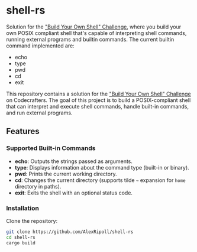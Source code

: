 # shell-rs

Solution for the ["Build Your Own Shell" Challenge](https://app.codecrafters.io/courses/shell/overview), where you build your own POSIX compliant shell that's capable of
interpreting shell commands, running external programs and builtin commands. The current builtin command implemented are:

- echo
- type
- pwd
- cd
- exit

This repository contains a solution for the ["Build Your Own Shell" Challenge](https://app.codecrafters.io/courses/shell/overview) on Codecrafters. The goal of this project is to build a POSIX-compliant shell that can interpret and execute shell commands, handle built-in commands, and run external programs.

## Features

### Supported Built-in Commands

- **echo**: Outputs the strings passed as arguments.
- **type**: Displays information about the command type (built-in or binary).
- **pwd**: Prints the current working directory.
- **cd**: Changes the current directory (supports tilde `~` expansion for `home` directory in paths).
- **exit**: Exits the shell with an optional status code.

### Installation

Clone the repository:

```bash
git clone https://github.com/AlexRipoll/shell-rs
cd shell-rs
cargo build
```
